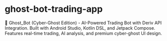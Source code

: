 # ghost-bot-trading-app
🧠 Ghost_Bot (Cyber-Ghost Edition) - AI-Powered Trading Bot with Deriv API Integration. Built with Android Studio, Kotlin DSL, and Jetpack Compose. Features real-time trading, AI analysis, and premium cyber-ghost UI design.
